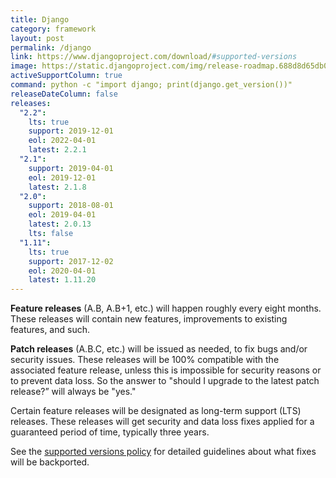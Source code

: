 ```yaml
---
title: Django
category: framework
layout: post
permalink: /django
link: https://www.djangoproject.com/download/#supported-versions
image: https://static.djangoproject.com/img/release-roadmap.688d8d65db0b.png
activeSupportColumn: true
command: python -c "import django; print(django.get_version())"
releaseDateColumn: false
releases:
  "2.2":
    lts: true
    support: 2019-12-01
    eol: 2022-04-01
    latest: 2.2.1
  "2.1":
    support: 2019-04-01
    eol: 2019-12-01
    latest: 2.1.8
  "2.0":
    support: 2018-08-01
    eol: 2019-04-01
    latest: 2.0.13
    lts: false
  "1.11":
    lts: true
    support: 2017-12-02
    eol: 2020-04-01
    latest: 1.11.20
---
```


**Feature releases** (A.B, A.B+1, etc.) will happen roughly every eight months. These releases will contain new features, improvements to existing features, and such.

**Patch releases** (A.B.C, etc.) will be issued as needed, to fix bugs and/or security issues. These releases will be 100% compatible with the associated feature release, unless this is impossible for security reasons or to prevent data loss. So the answer to "should I upgrade to the latest patch release?” will always be "yes."

Certain feature releases will be designated as long-term support (LTS) releases. These releases will get security and data loss fixes applied for a guaranteed period of time, typically three years.

See the [supported versions policy](https://docs.djangoproject.com/en/dev/internals/release-process/#supported-versions) for detailed guidelines about what fixes will be backported.
